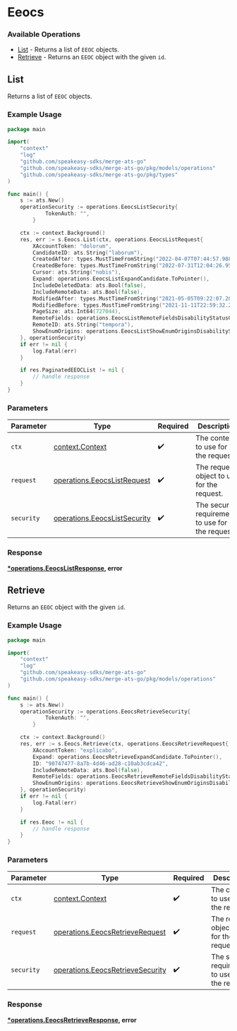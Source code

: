 # Eeocs

### Available Operations

* [List](#list) - Returns a list of `EEOC` objects.
* [Retrieve](#retrieve) - Returns an `EEOC` object with the given `id`.

## List

Returns a list of `EEOC` objects.

### Example Usage

```go
package main

import(
	"context"
	"log"
	"github.com/speakeasy-sdks/merge-ats-go"
	"github.com/speakeasy-sdks/merge-ats-go/pkg/models/operations"
	"github.com/speakeasy-sdks/merge-ats-go/pkg/types"
)

func main() {
    s := ats.New()
    operationSecurity := operations.EeocsListSecurity{
            TokenAuth: "",
        }

    ctx := context.Background()
    res, err := s.Eeocs.List(ctx, operations.EeocsListRequest{
        XAccountToken: "dolorum",
        CandidateID: ats.String("laborum"),
        CreatedAfter: types.MustTimeFromString("2022-04-07T07:44:57.988Z"),
        CreatedBefore: types.MustTimeFromString("2022-07-31T12:04:26.954Z"),
        Cursor: ats.String("nobis"),
        Expand: operations.EeocsListExpandCandidate.ToPointer(),
        IncludeDeletedData: ats.Bool(false),
        IncludeRemoteData: ats.Bool(false),
        ModifiedAfter: types.MustTimeFromString("2021-05-05T09:22:07.208Z"),
        ModifiedBefore: types.MustTimeFromString("2021-11-11T22:59:32.230Z"),
        PageSize: ats.Int64(727044),
        RemoteFields: operations.EeocsListRemoteFieldsDisabilityStatusGender.ToPointer(),
        RemoteID: ats.String("tempora"),
        ShowEnumOrigins: operations.EeocsListShowEnumOriginsDisabilityStatusGenderRaceVeteranStatus.ToPointer(),
    }, operationSecurity)
    if err != nil {
        log.Fatal(err)
    }

    if res.PaginatedEEOCList != nil {
        // handle response
    }
}
```

### Parameters

| Parameter                                                                    | Type                                                                         | Required                                                                     | Description                                                                  |
| ---------------------------------------------------------------------------- | ---------------------------------------------------------------------------- | ---------------------------------------------------------------------------- | ---------------------------------------------------------------------------- |
| `ctx`                                                                        | [context.Context](https://pkg.go.dev/context#Context)                        | :heavy_check_mark:                                                           | The context to use for the request.                                          |
| `request`                                                                    | [operations.EeocsListRequest](../../models/operations/eeocslistrequest.md)   | :heavy_check_mark:                                                           | The request object to use for the request.                                   |
| `security`                                                                   | [operations.EeocsListSecurity](../../models/operations/eeocslistsecurity.md) | :heavy_check_mark:                                                           | The security requirements to use for the request.                            |


### Response

**[*operations.EeocsListResponse](../../models/operations/eeocslistresponse.md), error**


## Retrieve

Returns an `EEOC` object with the given `id`.

### Example Usage

```go
package main

import(
	"context"
	"log"
	"github.com/speakeasy-sdks/merge-ats-go"
	"github.com/speakeasy-sdks/merge-ats-go/pkg/models/operations"
)

func main() {
    s := ats.New()
    operationSecurity := operations.EeocsRetrieveSecurity{
            TokenAuth: "",
        }

    ctx := context.Background()
    res, err := s.Eeocs.Retrieve(ctx, operations.EeocsRetrieveRequest{
        XAccountToken: "explicabo",
        Expand: operations.EeocsRetrieveExpandCandidate.ToPointer(),
        ID: "90747477-8a7b-4d46-ad28-c10ab3cdca42",
        IncludeRemoteData: ats.Bool(false),
        RemoteFields: operations.EeocsRetrieveRemoteFieldsDisabilityStatusRace.ToPointer(),
        ShowEnumOrigins: operations.EeocsRetrieveShowEnumOriginsDisabilityStatusGender.ToPointer(),
    }, operationSecurity)
    if err != nil {
        log.Fatal(err)
    }

    if res.Eeoc != nil {
        // handle response
    }
}
```

### Parameters

| Parameter                                                                            | Type                                                                                 | Required                                                                             | Description                                                                          |
| ------------------------------------------------------------------------------------ | ------------------------------------------------------------------------------------ | ------------------------------------------------------------------------------------ | ------------------------------------------------------------------------------------ |
| `ctx`                                                                                | [context.Context](https://pkg.go.dev/context#Context)                                | :heavy_check_mark:                                                                   | The context to use for the request.                                                  |
| `request`                                                                            | [operations.EeocsRetrieveRequest](../../models/operations/eeocsretrieverequest.md)   | :heavy_check_mark:                                                                   | The request object to use for the request.                                           |
| `security`                                                                           | [operations.EeocsRetrieveSecurity](../../models/operations/eeocsretrievesecurity.md) | :heavy_check_mark:                                                                   | The security requirements to use for the request.                                    |


### Response

**[*operations.EeocsRetrieveResponse](../../models/operations/eeocsretrieveresponse.md), error**

